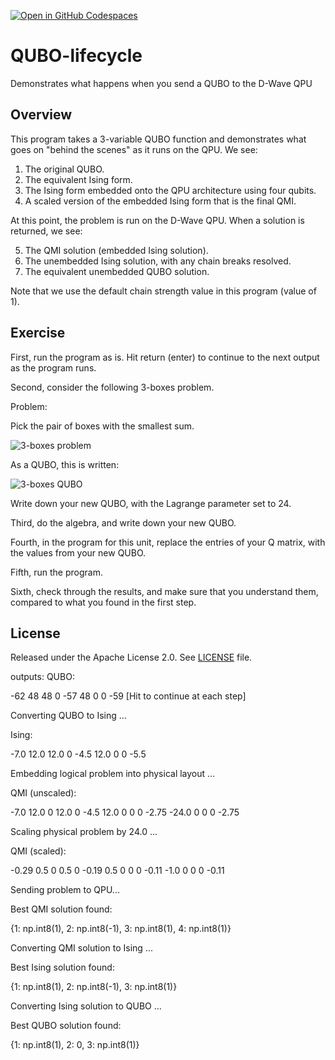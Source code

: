 [![Open in GitHub Codespaces](
  https://img.shields.io/badge/Open%20in%20GitHub%20Codespaces-333?logo=github)](
  https://codespaces.new/dwave-training/QUBO-lifecycle?quickstart=1)
  
# QUBO-lifecycle
Demonstrates what happens when you send a QUBO to the D-Wave QPU

## Overview

This program takes a 3-variable QUBO function and demonstrates what goes on 
"behind the scenes" as it runs on the QPU.  We see:

1. The original QUBO.
2. The equivalent Ising form.
3. The Ising form embedded onto the QPU architecture using four qubits.
4. A scaled version of the embedded Ising form that is the final QMI.

At this point, the problem is run on the D-Wave QPU.  When a solution is 
returned, we see:

5. The QMI solution (embedded Ising solution).
6. The unembedded Ising solution, with any chain breaks resolved.
7. The equivalent unembedded QUBO solution.

Note that we use the default chain strength value in this program (value of 1).  

## Exercise

First, run the program as is.  Hit return (enter) to continue to the next 
output as the program runs.

Second, consider the following 3-boxes problem.

Problem:

Pick the pair of boxes with the smallest sum.

![3-boxes problem](readme_imgs/basic_problem.png "3-boxes problem")

As a QUBO, this is written:

![3-boxes QUBO](readme_imgs/basic_qubo.png "3-boxes QUBO")

Write down your new QUBO, with the Lagrange parameter set to 24.

Third, do the algebra, and write down your new QUBO.

Fourth, in the program for this unit, replace the entries of your Q matrix, with 
the values from your new QUBO.

Fifth, run the program.

Sixth, check through the results, and make sure that you understand them,
compared to what you found in the first step.

## License

Released under the Apache License 2.0. See [LICENSE](LICENSE) file.


outputs:
QUBO:

-62     48      48
0       -57     48
0       0       -59
[Hit <enter> to continue at each step]



Converting QUBO to Ising ...

Ising:

-7.0    12.0    12.0
0       -4.5    12.0
0       0       -5.5


Embedding logical problem into physical layout ...

QMI (unscaled):

-7.0    12.0    0       12.0
0       -4.5    12.0    0
0       0       -2.75   -24.0
0       0       0       -2.75


Scaling physical problem by 24.0 ...

QMI (scaled):

-0.29   0.5     0       0.5
0       -0.19   0.5     0
0       0       -0.11   -1.0
0       0       0       -0.11


Sending problem to QPU...

Best QMI solution found:

{1: np.int8(1), 2: np.int8(-1), 3: np.int8(1), 4: np.int8(1)}


Converting QMI solution to Ising ...

Best Ising solution found:

{1: np.int8(1), 2: np.int8(-1), 3: np.int8(1)}


Converting Ising solution to QUBO ...

Best QUBO solution found:

{1: np.int8(1), 2: 0, 3: np.int8(1)}

